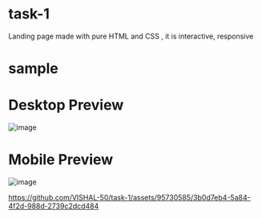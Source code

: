 # task-1
Landing page made with pure HTML and CSS , it is interactive, responsive

# sample

# Desktop Preview
![image](https://github.com/VISHAL-50/task-1/assets/95730585/2a41fcb9-ea34-447b-a8f9-8de5c34b35e7)

# Mobile Preview
![image](https://github.com/VISHAL-50/task-1/assets/95730585/fc250a29-6d4b-4c37-bd3e-fbf4a6be7c90)


https://github.com/VISHAL-50/task-1/assets/95730585/3b0d7eb4-5a84-4f2d-988d-2739c2dcd484

